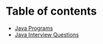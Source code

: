 # Table of contents

* [Java Programs](README.md)
* [Java Interview Questions](java-interview-questions.md)
